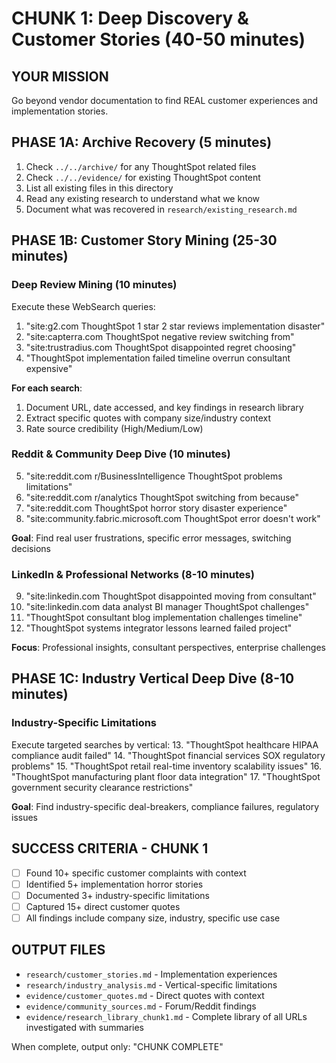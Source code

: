 # CHUNK 1: Deep Discovery & Customer Stories (40-50 minutes)

## YOUR MISSION
Go beyond vendor documentation to find REAL customer experiences and implementation stories.

## PHASE 1A: Archive Recovery (5 minutes)
1. Check `../../archive/` for any ThoughtSpot related files
2. Check `../../evidence/` for existing ThoughtSpot content
3. List all existing files in this directory
4. Read any existing research to understand what we know
5. Document what was recovered in `research/existing_research.md`

## PHASE 1B: Customer Story Mining (25-30 minutes)

### Deep Review Mining (10 minutes)
Execute these WebSearch queries:
1. "site:g2.com ThoughtSpot 1 star 2 star reviews implementation disaster"
2. "site:capterra.com ThoughtSpot negative review switching from"
3. "site:trustradius.com ThoughtSpot disappointed regret choosing"
4. "ThoughtSpot implementation failed timeline overrun consultant expensive"

**For each search**:
1. Document URL, date accessed, and key findings in research library
2. Extract specific quotes with company size/industry context
3. Rate source credibility (High/Medium/Low)

### Reddit & Community Deep Dive (10 minutes)
5. "site:reddit.com r/BusinessIntelligence ThoughtSpot problems limitations"
6. "site:reddit.com r/analytics ThoughtSpot switching from because"
7. "site:reddit.com ThoughtSpot horror story disaster experience"
8. "site:community.fabric.microsoft.com ThoughtSpot error doesn't work"

**Goal**: Find real user frustrations, specific error messages, switching decisions

### LinkedIn & Professional Networks (8-10 minutes)
9. "site:linkedin.com ThoughtSpot disappointed moving from consultant"
10. "site:linkedin.com data analyst BI manager ThoughtSpot challenges"
11. "ThoughtSpot consultant blog implementation challenges timeline"
12. "ThoughtSpot systems integrator lessons learned failed project"

**Focus**: Professional insights, consultant perspectives, enterprise challenges

## PHASE 1C: Industry Vertical Deep Dive (8-10 minutes)

### Industry-Specific Limitations
Execute targeted searches by vertical:
13. "ThoughtSpot healthcare HIPAA compliance audit failed"
14. "ThoughtSpot financial services SOX regulatory problems"
15. "ThoughtSpot retail real-time inventory scalability issues"
16. "ThoughtSpot manufacturing plant floor data integration"
17. "ThoughtSpot government security clearance restrictions"

**Goal**: Find industry-specific deal-breakers, compliance failures, regulatory issues

## SUCCESS CRITERIA - CHUNK 1
- [ ] Found 10+ specific customer complaints with context
- [ ] Identified 5+ implementation horror stories
- [ ] Documented 3+ industry-specific limitations
- [ ] Captured 15+ direct customer quotes
- [ ] All findings include company size, industry, specific use case

## OUTPUT FILES
- `research/customer_stories.md` - Implementation experiences
- `research/industry_analysis.md` - Vertical-specific limitations
- `evidence/customer_quotes.md` - Direct quotes with context
- `evidence/community_sources.md` - Forum/Reddit findings
- `evidence/research_library_chunk1.md` - Complete library of all URLs investigated with summaries

When complete, output only: "CHUNK COMPLETE"